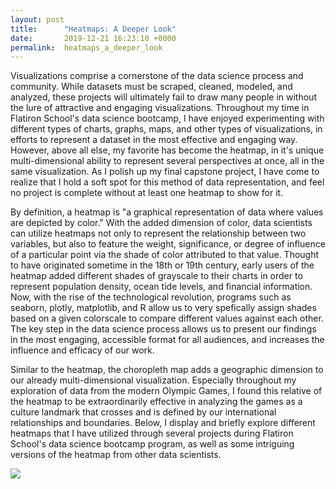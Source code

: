 ```yaml
---
layout: post
title:      "Heatmaps: A Deeper Look"
date:       2019-12-21 16:23:10 +0000
permalink:  heatmaps_a_deeper_look
---
```



Visualizations comprise a cornerstone of the data science process and community. While datasets must be scraped, cleaned, modeled, and analyzed, these projects will ultimately fail to draw many people in without the lure of attractive and engaging visualizations. Throughout my time in Flatiron School's data science bootcamp, I have enjoyed experimenting with different types of charts, graphs, maps, and other types of visualizations, in efforts to represent a dataset in the most effective and engaging way. However, above all else, my favorite has become the heatmap, in it's unique multi-dimensional ability to represent several perspectives at once, all in the same visualization. As I polish up my final capstone project, I have come to realize that I hold a soft spot for this method of data representation, and feel no project is complete without at least one heatmap to show for it.

By definition, a heatmap is "a graphical representation of data where values are depicted by color." With the added dimension of color, data scientists can utilize heatmaps not only to represent the relationship between two variables, but also to feature the weight, significance, or degree of influence of a particular point via the shade of color attributed to that value. Thought to have originated sometime in the 18th or 19th century, early users of the heatmap added different shades of grayscale to their charts in order to represent population density, ocean tide levels, and financial information. Now, with the rise of the technological revolution, programs such as seaborn, plotly, matplotlib, and R allow us to very spefically assign shades based on a given colorscale to compare different values against each other. The key step in the data science process allows us to present our findings in the most engaging, accessible format for all audiences, and increases the influence and efficacy of our work.

Similar to the heatmap, the choropleth map adds a geographic dimension to our already multi-dimensional visualization. Especially throughout my exploration of data from the modern Olympic Games, I found this relative of the heatmap to be extraordinarily effective in analyzing the games as a culture landmark that crosses and is defined by our international relationships and boundaries. Below, I display and briefly explore different heatmaps that I have utilized through several projects during Flatiron School's data science bootcamp program, as well as some intriguing versions of the heatmap from other data scientists.

![](file:///Users/huntersapienza/Desktop/Screen%20Shot%202019-12-21%20at%2011.04.07%20AM.png)




